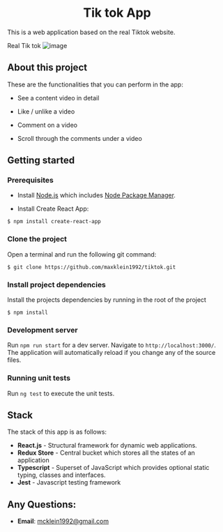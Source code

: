 <h1 align="center">Tik tok App</h1>

This is a web application based on the real Tiktok website.

Real Tik tok
![image](https://static01.nyt.com/images/2022/10/26/technology/personaltech/26TECHTIP-TOP/26TECHTIP-TOP-superJumbo.jpg)

## About this project

These are the functionalities that you can perform in the app:

- See a content video in detail

- Like / unlike a video

- Comment on a video

- Scroll through the comments under a video


## Getting started

### Prerequisites

- Install [Node.js](https://nodejs.org/en/) which includes [Node Package Manager](https://www.npmjs.com/get-npm).

- Install Create React App:

```
$ npm install create-react-app
```

### Clone the project

Open a terminal and run the following git command:

```
$ git clone https://github.com/maxklein1992/tiktok.git
```

### Install project dependencies

Install the projects dependencies by running in the root of the project

```
$ npm install
```

### Development server

Run `npm run start` for a dev server. Navigate to `http://localhost:3000/`. The application will automatically reload if you change any of the source files.

### Running unit tests

Run `ng test` to execute the unit tests.

## Stack

The stack of this app is as follows:

- **React.js** - Structural framework for dynamic web applications.
- **Redux Store** - Central bucket which stores all the states of an application
- **Typescript** - Superset of JavaScript which provides optional static typing, classes and interfaces.
- **Jest** - Javascript testing framework

## Any Questions:

- **Email**: mcklein1992@gmail.com
